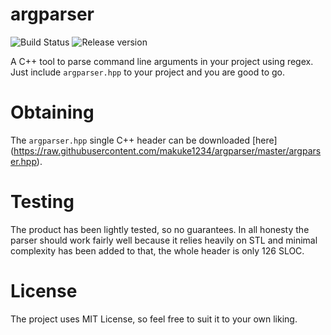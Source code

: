 # argparser

![Build Status](https://img.shields.io/badge/passing-green.svg)
![Release version](https://img.shields.io/badge/release-v1.0.0-green.svg)

A C++ tool to parse command line arguments in your project using regex. Just
include `argparser.hpp` to your project and you are good to go.


# Obtaining

The `argparser.hpp` single C++ header can be downloaded [here]
(https://raw.githubusercontent.com/makuke1234/argparser/master/argparser.hpp).


# Testing

The product has been lightly tested, so no guarantees. In all honesty the parser
should work fairly well because it relies heavily on STL and minimal complexity
has been added to that, the whole header is only 126 SLOC.


# License

The project uses MIT License, so feel free to suit it to your own liking.
